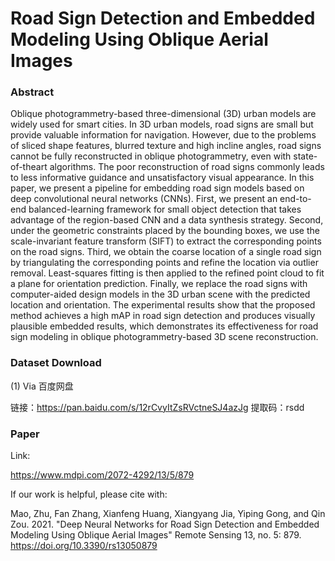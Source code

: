 # Road Sign Detection and Embedded Modeling Using Oblique Aerial Images

### Abstract

Oblique photogrammetry-based three-dimensional (3D) urban models are widely used
for smart cities. In 3D urban models, road signs are small but provide valuable information for
navigation. However, due to the problems of sliced shape features, blurred texture and high incline
angles, road signs cannot be fully reconstructed in oblique photogrammetry, even with state-of-theart
algorithms. The poor reconstruction of road signs commonly leads to less informative guidance
and unsatisfactory visual appearance. In this paper, we present a pipeline for embedding road sign
models based on deep convolutional neural networks (CNNs). First, we present an end-to-end
balanced-learning framework for small object detection that takes advantage of the region-based
CNN and a data synthesis strategy. Second, under the geometric constraints placed by the bounding
boxes, we use the scale-invariant feature transform (SIFT) to extract the corresponding points on
the road signs. Third, we obtain the coarse location of a single road sign by triangulating the
corresponding points and refine the location via outlier removal. Least-squares fitting is then applied
to the refined point cloud to fit a plane for orientation prediction. Finally, we replace the road signs
with computer-aided design models in the 3D urban scene with the predicted location and orientation.
The experimental results show that the proposed method achieves a high mAP in road sign detection
and produces visually plausible embedded results, which demonstrates its effectiveness for road
sign modeling in oblique photogrammetry-based 3D scene reconstruction.

### Dataset Download

(1) Via 百度网盘

链接：https://pan.baidu.com/s/12rCvyItZsRVctneSJ4azJg 
提取码：rsdd 


### Paper 

Link:

https://www.mdpi.com/2072-4292/13/5/879

If our work is helpful, please cite with:

Mao, Zhu, Fan Zhang, Xianfeng Huang, Xiangyang Jia, Yiping Gong, and Qin Zou. 2021. "Deep Neural Networks for Road Sign Detection and Embedded Modeling Using Oblique Aerial Images" Remote Sensing 13, no. 5: 879. https://doi.org/10.3390/rs13050879
